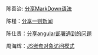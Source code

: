 陈善治: [分享MarkDown语法](csz/HelloWorld.md)

陈槿：[分享一则新闻](cj/news.md)

陈仕贵：[分享angular部署遇到的问题](陈仕贵/index.md)

周海辉：[JS嵌套对象访问模式](周海辉/index.md)